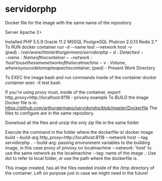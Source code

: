 # servidorphp
Docker file for the image with the same name of the repository

Server Apache 2+

Installed
PHP 5.5.9
Oracle 11.2
MSSQL
PostgreSQL
Phalcon 2.0.13
Redis 2.*
To RUN
docker container run -d --name test --network host -v $(pwd):/var/www/html arthurgermano/servidorphp
-d: Detached
--name: Name of the container
--network: 'host' to use the same network of the local machine
-v: Volume, where is you code to map to apache container, ($pwd) - Present Work Directory

To EXEC the image bash and run commands inside of the container
docker container exec -it test bash

If you're using proxy must, inside of the container, export http_proxy=http://localhost:8118 - privoxy example
To BUILD the image
Docker file is in: https://github.com/arthurgermano/servidorphp/blob/master/Dockerfile
The files to configure are in the same repository.

Donwload all the files and unzip the only zip file in the same folder

Execute the command in the folder where the dockerfile is!
docker image build --build-arg http_proxy=http://localhost:8118 --network host --tag servidorphp .
--build-arg: passing environment variables to the building image, in this case proxy of privoxy on localmachine
--network: 'host' to use the same network as the localmachine
--tag: name of the image
.: Use dot to refer to local folder, or use the path where the dockerfile is.

This image created, has all the files needed inside of the /tmp directory of the container. Left on purpose just in case we might need in the future!
